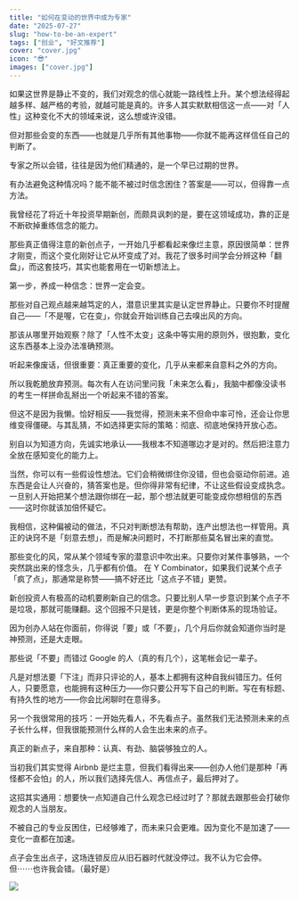 ```yaml
---
title: "如何在变动的世界中成为专家"
date: "2025-07-27"
slug: "how-to-be-an-expert"
tags: ["创业", "好文推荐"]
cover: "cover.jpg"
icon: "😎"
images: ["cover.jpg"]
---
```

如果这世界是静止不变的，我们对观念的信心就能一路线性上升。某个想法经得起越多样、越严格的考验，就越可能是真的。许多人其实默默相信这一点——对「人性」这种变化不大的领域来说，这么想或许没错。



但对那些会变的东西——也就是几乎所有其他事物——你就不能再这样信任自己的判断了。



专家之所以会错，往往是因为他们精通的，是一个早已过期的世界。



有办法避免这种情况吗？能不能不被过时信念困住？答案是——可以，但得靠一点方法。



我曾经花了将近十年投资早期新创，而颇具讽刺的是，要在这领域成功，靠的正是不断砍掉重练信念的能力。



那些真正值得注意的新创点子，一开始几乎都看起来像烂主意，原因很简单：世界才刚变，而这个变化刚好让它从坏变成了对。我花了很多时间学会分辨这种「翻盘」，而这套技巧，其实也能套用在一切新想法上。



第一步，养成一种信念：世界一定会变。



那些对自己观点越来越笃定的人，潜意识里其实是认定世界静止。只要你不时提醒自己——「不是喔，它在变」，你就会开始训练自己去嗅出风的方向。



那该从哪里开始观察？除了「人性不太变」这条中等实用的原则外，很抱歉，变化这东西基本上没办法准确预测。



听起来像废话，但很重要：真正重要的变化，几乎从来都来自意料之外的方向。



所以我乾脆放弃预测。每次有人在访问里问我「未来怎么看」，我脑中都像没读书的考生一样拼命乱掰出一个听起来不错的答案。



但这不是因为我懒。恰好相反——我觉得，预测未来不但命中率可怜，还会让你思维变得僵硬。与其乱猜，不如选择更实际的策略：彻底、彻底地保持开放心态。



别自以为知道方向，先诚实地承认——我根本不知道哪边才是对的。然后把注意力全放在感知变化的能力上。



当然，你可以有一些假设性想法。它们会稍微绑住你没错，但也会驱动你前进。追东西是会让人兴奋的，猜答案也是。但你得非常有纪律，不让这些假设变成执念。
一旦别人开始把某个想法跟你绑在一起，那个想法就更可能变成你想相信的东西——这时你就该加倍怀疑它。



我相信，这种偏被动的做法，不只对判断想法有帮助，连产出想法也一样管用。真正的诀窍不是「刻意去想」，而是解决问题时，不打断那些莫名冒出来的直觉。



那些变化的风，常从某个领域专家的潜意识中吹出来。只要你对某件事够熟，一个突然跳出来的怪念头，几乎都有价值。
在 Y Combinator，如果我们说某个点子「疯了点」，那通常是称赞——搞不好还比「这点子不错」更赞。



新创投资人有极高的动机要刷新自己的信念。只要比别人早一步意识到某个点子不是垃圾，那就可能赚翻。这个回报不只是钱，更是你整个判断体系的现场验证。



因为创办人站在你面前，你得说「要」或「不要」，几个月后你就会知道你当时是神预测，还是大走眼。



那些说「不要」而错过 Google 的人（真的有几个），这笔帐会记一辈子。



凡是对想法要「下注」而非只评论的人，基本上都拥有这种自我纠错压力。任何人，只要愿意，也能拥有这种压力——你只要公开写下自己的判断。写在有标题、有持久性的地方——你会比闲聊时在意得多。



另一个我很常用的技巧：一开始先看人，不先看点子。虽然我们无法预测未来的点子长什么样，但我很能预测什么样的人会生出未来的点子。



真正的新点子，来自那种：认真、有劲、脑袋够独立的人。



当初我们其实觉得 Airbnb 是烂主意，但我们看得出来——创办人他们是那种「再怪都不会怕」的人，所以我们选择先信人、再信点子，最后押对了。



这招其实通用：想要快一点知道自己什么观念已经过时了？那就去跟那些会打破你观念的人当朋友。



不被自己的专业反困住，已经够难了，而未来只会更难。因为变化不是加速了——变化一直都在加速。



点子会生出点子，这场连锁反应从旧石器时代就没停过。我不认为它会停。
但⋯⋯也许我会错。（最好是）




![](https://prod-files-secure.s3.us-west-2.amazonaws.com/112d0858-5090-4d34-a606-b75eb8d65fd2/46476355-9cf3-4e99-9b7a-3531bc426380/1000202064.png?X-Amz-Algorithm=AWS4-HMAC-SHA256&X-Amz-Content-Sha256=UNSIGNED-PAYLOAD&X-Amz-Credential=ASIAZI2LB4663KEBMCHF%2F20251007%2Fus-west-2%2Fs3%2Faws4_request&X-Amz-Date=20251007T053220Z&X-Amz-Expires=3600&X-Amz-Security-Token=IQoJb3JpZ2luX2VjEAUaCXVzLXdlc3QtMiJGMEQCIHLOtaJeJCjPxvdPPOVSf%2FCLBMEeb86jJjpt6vEfd9NgAiA%2BNMqNd5x%2Fj0wpCm5l0BBNN4%2BfvSGBZQMI6ywf0BGyLyqIBAie%2F%2F%2F%2F%2F%2F%2F%2F%2F%2F8BEAAaDDYzNzQyMzE4MzgwNSIMWgw9fVuUseS5k586KtwDOsoVHTQxVcZ3AnEixLMVidaAAiLcEmxZT3zHlqKlIBV6sSTU2pF0Jz%2F9vz4NQ7Sltv4LRc3KOQc6ACkEHesS%2FUZ27IVl9vMYhp4NsFVsbFUuIq4G5LlMvyJ4W6bi%2BCvANpvnh9lxypmCQp62QWAR%2Fx%2Bb%2BCNPE9EyGnyUVWV%2BdZm1JvqoGYTBkgQRKTzAhAw4mnFTcD6rjgY%2BoLbQuw7zQsUID%2BvC%2FR0lYVJ4%2B0vXXvVSH2aS4DItXqO4qSwNtaYYK1DQogFY5jOt0WE3vPKBmdD%2FBeqGYH22WdqlSlZLiHX1TxSpIN%2BJmzOBV3wHQ2N79rHytE%2FQMlai3Fi1u4L93aNts0tc7UTnGTGPzAR21y5ckx%2F%2FyCP4xQQ69o1Y8gDSfQdx0L4DWMEoZd2bm9ohM8a4W7DW8ENYDR2ym4CIiXeoQHXkHv6B15lnerYU0gloXWt6%2Bqc9mJAre9d%2B%2F2ooWJ%2BU4hPt0KSiIJqnY3btJub4Tn4ak37BUe9K8DIG9v5ivDfeL2Sm60FlI8rBijQRE%2B%2BRPGw4bm5buv64bKIby0HTaBlMPYu%2BYUcX4S81Hx48FX6VGd4ILAUVEAse0uuISQw0wLlYToCNbOP1A3z%2BsKp%2F7ZtMws6CewZuGY8w4rGSxwY6pgFiEjLRZxq2zS6JBzKNnskD%2FEJbClnzR9adNWZcGN8rs7dhmXDh3nfd6msfJpAs0kvkREf4Zk8sgfobZZ0%2FXvIEOeSgjpvi2ppO9oTXib%2BNP7kX01r%2FJUxYhUHkGU00olWz2%2FJ7iumIe1UNMRucxI3kc8mtt6nBTK4o3%2B3FMBRo3nNqvx1siwQKpZxzniXYxOAMNF8UsyC9PLJvYHoXMFlQXp3%2FXT%2B4&X-Amz-Signature=3fa798102e5ac0f4cd6730e3efc5b8d8dac2faf2987a803b6d0329cdc768601d&X-Amz-SignedHeaders=host&x-amz-checksum-mode=ENABLED&x-id=GetObject)

